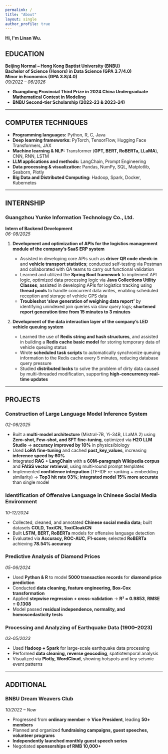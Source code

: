 ```yaml
---
permalink: /
title: "About"
layout: single
author_profile: true
---
```


**Hi, I'm Linan Wu.**  
## **EDUCATION**
**Beijing Normal – Hong Kong Baptist University (BNBU)**  
**Bachelor of Science (Honors) in Data Science (GPA 3.7/4.0)**  
**Minor in Economics (GPA 3.8/4.0)**  
*09/2022 – 06/2026*  

- **Guangdong Provincial Third Prize in 2024 China Undergraduate Mathematical Contest in Modeling**  
- **BNBU Second-tier Scholarship (2022-23 & 2023-24)**  

---

## **COMPUTER TECHNIQUES**
- **Programming languages:** Python, R, C, Java  
- **Deep learning frameworks:** PyTorch, TensorFlow, Hugging Face Transformers, JAX  
- **Machine learning & NLP:** Transformer (**GPT, BERT, RoBERTa, LLaMA**), CNN, RNN, LSTM  
- **LLM applications and methods:** LangChain, Prompt Engineering  
- **Data processing & visualization:** Pandas, NumPy, SQL, Matplotlib, Seaborn, Plotly  
- **Big Data and Distributed Computing:** Hadoop, Spark, Docker, Kubernetes  

---

## **INTERNSHIP**
### **Guangzhou Yunke Information Technology Co., Ltd.**  
**Intern of Backend Development**  
*06-08/2025*  

1. **Development and optimization of APIs for the logistics management module of the company’s SaaS ERP system**  
   - Assisted in developing core APIs such as **driver QR code check-in** and **vehicle transport statistics**; conducted self-testing via Postman and collaborated with QA teams to carry out functional validation  
   - Learned and utilized the **Spring Boot framework** to implement API logic, optimized data processing logic via **Java Collections Utility Classes**; assisted in developing APIs for logistics tracking using **thread pools** to handle concurrent data writes, enabling scheduled reception and storage of vehicle GPS data  
   - **Troubleshot ‘slow generation of weighing data report’** by identifying unindexed join queries via slow query logs; **shortened report generation time from 15 minutes to 3 minutes**  

2. **Development of the data interaction layer of the company’s LED vehicle queuing system**  
   - Learned the use of **Redis string and hash structures**, and assisted in building a **Redis cache basic model** for storing temporary data of vehicle queuing status  
   - Wrote **scheduled task scripts** to automatically synchronize queuing information to the Redis cache every 5 minutes, reducing database query pressure  
   - Studied **distributed locks** to solve the problem of dirty data caused by multi-threaded modification, supporting **high-concurrency real-time updates**  

---

## **PROJECTS**
### **Construction of Large Language Model Inference System**
*02-06/2025*  
- Built a **multi-model architecture** (Mistral-7B, Yi-34B, LLaMA 2) using **Zero-shot, Few-shot, and SFT fine-tuning**, optimized via **H2O LLM Studio** → **accuracy improved by 10%** in physics/biology  
- Used **LoRA fine-tuning** and cached **past_key_values**, increasing **inference speed by 60%**  
- Integrated **RAG + LangChain** with a **60M-paragraph Wikipedia corpus** and **FAISS vector retrieval**, using multi-round prompt templates  
- Implemented **confidence integration** (TF-IDF re-ranking + embedding similarity) → **Top3 hit rate 93%**; **integrated model 15% more accurate** than single model  

### **Identification of Offensive Language in Chinese Social Media Environment**  
*10-12/2024*  
- Collected, cleaned, and annotated **Chinese social media data**; built datasets **COLD, ToxiCN, ToxiCloakCN**  
- Built **LSTM, BERT, RoBERTa** models for offensive language detection  
- Evaluated via **Accuracy, ROC-AUC, F1-score**; selected **RoBERTa** achieving **78.54% accuracy**  

### **Predictive Analysis of Diamond Prices**  
*05-06/2024*  
- Used **Python & R** to model **5000 transaction records** for **diamond price prediction**  
- Conducted **data cleaning, feature engineering, Box-Cox transformation**  
- Applied **stepwise regression + cross-validation** → **R² = 0.9853**, **RMSE = 0.1308**  
- Model passed **residual independence, normality, and homoscedasticity tests**  

### **Processing and Analyzing of Earthquake Data (1900–2023)**  
*03-05/2023*  
- Used **Hadoop + Spark** for large-scale earthquake data processing  
- Performed **data cleaning, reverse geocoding**, spatiotemporal analysis  
- Visualized via **Plotly, WordCloud**, showing hotspots and key seismic event patterns  

---

## **ADDITIONAL**
### **BNBU Dream Weavers Club**  
*10/2022 – Now*  
- Progressed from **ordinary member → Vice President**, leading **50+ members**  
- Planned and organized **fundraising campaigns, guest speeches, volunteer programs**  
- **Independently launched monthly guest speech series**  
- Negotiated **sponsorships of RMB 10,000+**  



